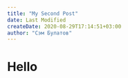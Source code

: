 ```yaml
---
title: "My Second Post"
date: Last Modified
createDate: 2020-08-29T17:14:51+03:00
author: "Сэм Булатов"
---
```


# Hello
